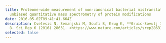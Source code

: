 ```yaml
---
title: Proteome-wide measurement of non-canonical bacterial mistranslation by
  unbiased quantitative mass spectrometry of protein modifications
date: 2016-05-02T09:41:41.664Z
description: Cvetesic N, Semanjski M, Soufi B, Krug K, **Gruic-Sovulj I**,Macek
  B. Sci Rep 6 (2016) 28631. <https://www.nature.com/articles/srep28631>
selected: false
---
```


